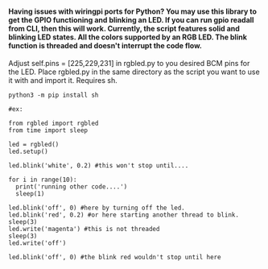 #### Having issues with wiringpi ports for Python? You may use this library to get the GPIO functioning and blinking an LED. If you can run gpio readall from CLI, then this will work. Currently, the script features solid and blinking LED states. All the colors supported by an RGB LED. The blink function is threaded and doesn't interrupt the code flow.

Adjust self.pins = [225,229,231] in rgbled.py to you desired BCM pins for the LED. Place rgbled.py in the same directory as the script you want to use it with and import it. Requires sh.

```
python3 -m pip install sh
```


```
#ex:

from rgbled import rgbled
from time import sleep

led = rgbled()
led.setup()

led.blink('white', 0.2) #this won't stop until....

for i in range(10):
  print('running other code....')
  sleep(1)

led.blink('off', 0) #here by turning off the led.
led.blink('red', 0.2) #or here starting another thread to blink.
sleep(3)
led.write('magenta') #this is not threaded
sleep(3)
led.write('off')

led.blink('off', 0) #the blink red wouldn't stop until here
```
